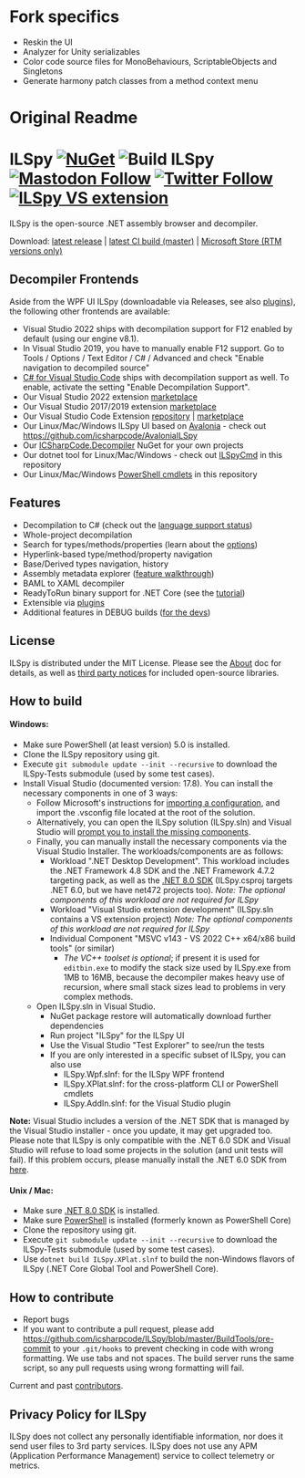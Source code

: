 # Fork specifics
- Reskin the UI
- Analyzer for Unity serializables
- Color code source files for MonoBehaviours, ScriptableObjects and Singletons
- Generate harmony patch classes from a method context menu

# Original Readme

# ILSpy [![NuGet](https://img.shields.io/nuget/v/ICSharpCode.Decompiler.svg)](https://nuget.org/packages/ICSharpCode.Decompiler) ![Build ILSpy](https://github.com/icsharpcode/ILSpy/workflows/Build%20ILSpy/badge.svg?branch=master) [![Mastodon Follow](https://img.shields.io/badge/dynamic/json?label=Mastodon&query=totalItems&url=https%3A%2F%2Fhachyderm.io%2Fusers%2Filspy%2Ffollowers.json&logo=mastodon&style=flat-square)](https://hachyderm.io/@ilspy) [![Twitter Follow](https://img.shields.io/twitter/follow/ILSpy.svg?label=Follow%20@ILSpy)](https://twitter.com/ilspy) [![ILSpy VS extension](https://img.shields.io/badge/VS%20Extension-ILSpy-blue.svg)](https://visualstudiogallery.msdn.microsoft.com/8ef1d688-f80c-4380-8004-2ec7f814e7de) 

ILSpy is the open-source .NET assembly browser and decompiler.

Download: [latest release](https://github.com/icsharpcode/ILSpy/releases) | [latest CI build (master)](https://github.com/icsharpcode/ILSpy/actions?query=workflow%3A%22Build+ILSpy%22+branch%3Amaster+is%3Asuccess+event%3Apush) | [Microsoft Store (RTM versions only)](https://apps.microsoft.com/store/detail/ilspy-fresh/XP8C26VDWLP4T4)

Decompiler Frontends
-------

Aside from the WPF UI ILSpy (downloadable via Releases, see also [plugins](https://github.com/icsharpcode/ILSpy/wiki/Plugins)), the following other frontends are available:

* Visual Studio 2022 ships with decompilation support for F12 enabled by default (using our engine v8.1).
* In Visual Studio 2019, you have to manually enable F12 support. Go to Tools / Options / Text Editor / C# / Advanced and check "Enable navigation to decompiled source"
* [C# for Visual Studio Code](https://marketplace.visualstudio.com/items?itemName=ms-dotnettools.csharp) ships with decompilation support as well. To enable, activate the setting "Enable Decompilation Support".
* Our Visual Studio 2022 extension [marketplace](https://marketplace.visualstudio.com/items?itemName=SharpDevelopTeam.ILSpy2022)
* Our Visual Studio 2017/2019 extension [marketplace](https://marketplace.visualstudio.com/items?itemName=SharpDevelopTeam.ILSpy)
* Our Visual Studio Code Extension [repository](https://github.com/icsharpcode/ilspy-vscode) | [marketplace](https://marketplace.visualstudio.com/items?itemName=icsharpcode.ilspy-vscode)
* Our Linux/Mac/Windows ILSpy UI based on [Avalonia](http://www.avaloniaui.net/) - check out https://github.com/icsharpcode/AvaloniaILSpy
* Our [ICSharpCode.Decompiler](https://www.nuget.org/packages/ICSharpCode.Decompiler/) NuGet for your own projects
* Our dotnet tool for Linux/Mac/Windows - check out [ILSpyCmd](ICSharpCode.ILSpyCmd) in this repository
* Our Linux/Mac/Windows [PowerShell cmdlets](ICSharpCode.Decompiler.PowerShell) in this repository

Features
-------

 * Decompilation to C# (check out the [language support status](https://github.com/icsharpcode/ILSpy/issues/829))
 * Whole-project decompilation
 * Search for types/methods/properties (learn about the [options](https://github.com/icsharpcode/ILSpy/wiki/Search-Options))
 * Hyperlink-based type/method/property navigation
 * Base/Derived types navigation, history
 * Assembly metadata explorer ([feature walkthrough](https://github.com/icsharpcode/ILSpy/wiki/Metadata-Explorer))
 * BAML to XAML decompiler
 * ReadyToRun binary support for .NET Core (see the [tutorial](https://github.com/icsharpcode/ILSpy/wiki/ILSpy.ReadyToRun))
 * Extensible via [plugins](https://github.com/icsharpcode/ILSpy/wiki/Plugins)
 * Additional features in DEBUG builds ([for the devs](https://github.com/icsharpcode/ILSpy/wiki/Additional-Features-in-DEBUG-Builds))

License
-------

ILSpy is distributed under the MIT License. Please see the [About](doc/ILSpyAboutPage.txt) doc for details, 
as well as [third party notices](doc/third-party-notices.txt) for included open-source libraries.

How to build
------------

#### Windows:

- Make sure PowerShell (at least version) 5.0 is installed.
- Clone the ILSpy repository using git.
- Execute `git submodule update --init --recursive` to download the ILSpy-Tests submodule (used by some test cases).
- Install Visual Studio (documented version: 17.8). You can install the necessary components in one of 3 ways:
  - Follow Microsoft's instructions for [importing a configuration](https://docs.microsoft.com/en-us/visualstudio/install/import-export-installation-configurations?view=vs-2022#import-a-configuration), and import the .vsconfig file located at the root of the solution.
  - Alternatively, you can open the ILSpy solution (ILSpy.sln) and Visual Studio will [prompt you to install the missing components](https://docs.microsoft.com/en-us/visualstudio/install/import-export-installation-configurations?view=vs-2022#automatically-install-missing-components).
  - Finally, you can manually install the necessary components via the Visual Studio Installer. The workloads/components are as follows:
    - Workload ".NET Desktop Development". This workload includes the .NET Framework 4.8 SDK and the .NET Framework 4.7.2 targeting pack, as well as the [.NET 8.0 SDK](https://dotnet.microsoft.com/download/dotnet/8.0) (ILSpy.csproj targets .NET 6.0, but we have net472 projects too). _Note: The optional components of this workload are not required for ILSpy_
    - Workload "Visual Studio extension development" (ILSpy.sln contains a VS extension project) _Note: The optional components of this workload are not required for ILSpy_
    - Individual Component "MSVC v143 - VS 2022 C++ x64/x86 build tools" (or similar)
      - _The VC++ toolset is optional_; if present it is used for `editbin.exe` to modify the stack size used by ILSpy.exe from 1MB to 16MB, because the decompiler makes heavy use of recursion, where small stack sizes lead to problems in very complex methods.
  - Open ILSpy.sln in Visual Studio.
    - NuGet package restore will automatically download further dependencies
    - Run project "ILSpy" for the ILSpy UI
    - Use the Visual Studio "Test Explorer" to see/run the tests
    - If you are only interested in a specific subset of ILSpy, you can also use
      - ILSpy.Wpf.slnf: for the ILSpy WPF frontend
      - ILSpy.XPlat.slnf: for the cross-platform CLI or PowerShell cmdlets
      - ILSpy.AddIn.slnf: for the Visual Studio plugin

**Note:** Visual Studio includes a version of the .NET SDK that is managed by the Visual Studio installer - once you update, it may get upgraded too.
Please note that ILSpy is only compatible with the .NET 6.0 SDK and Visual Studio will refuse to load some projects in the solution (and unit tests will fail). 
If this problem occurs, please manually install the .NET 6.0 SDK from [here](https://dotnet.microsoft.com/download/dotnet/6.0).

#### Unix / Mac:

- Make sure [.NET 8.0 SDK](https://dotnet.microsoft.com/download/dotnet/8.0) is installed.
- Make sure [PowerShell](https://github.com/PowerShell/PowerShell) is installed (formerly known as PowerShell Core)
- Clone the repository using git.
- Execute `git submodule update --init --recursive` to download the ILSpy-Tests submodule (used by some test cases).
- Use `dotnet build ILSpy.XPlat.slnf` to build the non-Windows flavors of ILSpy (.NET Core Global Tool and PowerShell Core).

How to contribute
-----------------

- Report bugs
- If you want to contribute a pull request, please add https://github.com/icsharpcode/ILSpy/blob/master/BuildTools/pre-commit to your `.git/hooks` to prevent checking in code with wrong formatting. We use tabs and not spaces. The build server runs the same script, so any pull requests using wrong formatting will fail.

Current and past [contributors](https://github.com/icsharpcode/ILSpy/graphs/contributors).

Privacy Policy for ILSpy
------------------------

ILSpy does not collect any personally identifiable information, nor does it send user files to 3rd party services. 
ILSpy does not use any APM (Application Performance Management) service to collect telemetry or metrics.
